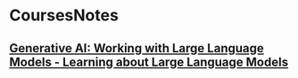 # CoursesNotes

## [Generative AI: Working with Large Language Models - Learning about Large Language Models](https://github.com/gjkaur/CoursesNotes/tree/main/Generative%20AI%3A%20Working%20with%20Large%20Language%20Models)

